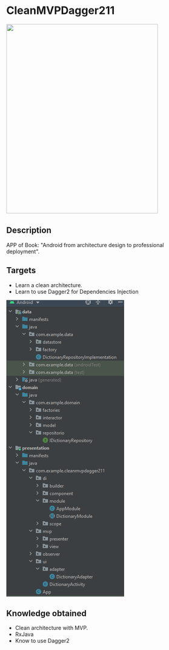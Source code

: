 # CleanMVPDagger211
<img  src="https://www.marcombo.com/wp-content/uploads/2018/11/9788426726490.jpg" width="400" height="500"/>

## Description
APP of Book: "Android from architecture design to professional deployment".

## Targets
* Learn a clean architecture.
* Learn to use Dagger2 for Dependencies Injection 
<img src="./clean.png"/>

## Knowledge obtained
* Clean architecture with MVP.
* RxJava
* Know to use Dagger2
